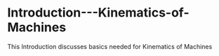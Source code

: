 # Introduction---Kinematics-of-Machines
This Introduction discusses basics needed for Kinematics of Machines
